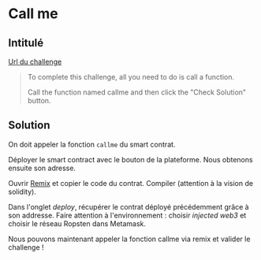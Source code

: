# Call me

## Intitulé 

[Url du challenge](https://capturetheether.com/challenges/warmup/call-me/)

> To complete this challenge, all you need to do is call a function.
>
> Call the function named callme and then click the "Check Solution" button.

## Solution

On doit appeler la fonction `callme` du smart contrat.

Déployer le smart contract avec le bouton de la plateforme. Nous obtenons ensuite son adresse.

Ouvrir [Remix](https://remix.ethereum.org/) et copier le code du contrat. Compiler (attention à la vision de solidity).

Dans l'onglet *deploy*, récupérer le contrat déployé précédemment grâce à son addresse. Faire attention à l'environnement : choisir *injected web3* et choisir le réseau Ropsten dans Metamask.

Nous pouvons maintenant appeler la fonction callme via remix et valider le challenge !